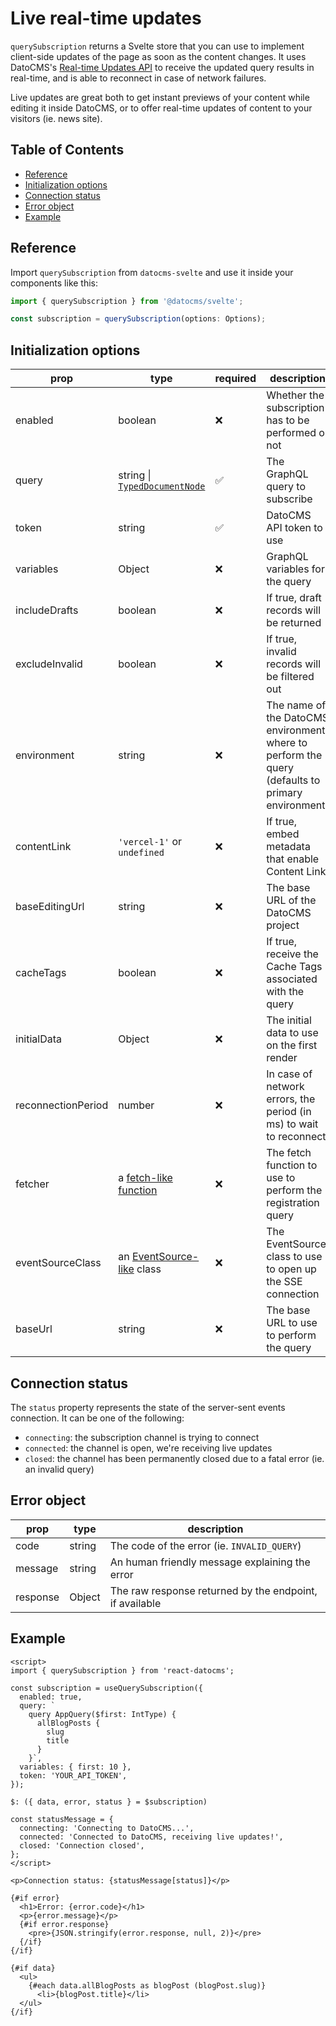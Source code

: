 # Live real-time updates

`querySubscription` returns a Svelte store that you can use to implement client-side updates of the page as soon as the content changes. It uses DatoCMS's [Real-time Updates API](https://www.datocms.com/docs/real-time-updates-api/api-reference) to receive the updated query results in real-time, and is able to reconnect in case of network failures.

Live updates are great both to get instant previews of your content while editing it inside DatoCMS, or to offer real-time updates of content to your visitors (ie. news site).

## Table of Contents

<!-- START doctoc generated TOC please keep comment here to allow auto update -->
<!-- DON'T EDIT THIS SECTION, INSTEAD RE-RUN doctoc TO UPDATE -->

- [Reference](#reference)
- [Initialization options](#initialization-options)
- [Connection status](#connection-status)
- [Error object](#error-object)
- [Example](#example)

<!-- END doctoc generated TOC please keep comment here to allow auto update -->

## Reference

Import `querySubscription` from `datocms-svelte` and use it inside your components like this:

```js
import { querySubscription } from '@datocms/svelte';

const subscription = querySubscription(options: Options);
```

## Initialization options

| prop               | type                                                                                       | required           | description                                                                                      | default                              |
| ------------------ | ------------------------------------------------------------------------------------------ | ------------------ | ------------------------------------------------------------------------------------------------ | ------------------------------------ |
| enabled            | boolean                                                                                    | :x:                | Whether the subscription has to be performed or not                                              | true                                 |
| query              | string \| [`TypedDocumentNode`](https://github.com/dotansimha/graphql-typed-document-node) | :white_check_mark: | The GraphQL query to subscribe                                                                   |                                      |
| token              | string                                                                                     | :white_check_mark: | DatoCMS API token to use                                                                         |                                      |
| variables          | Object                                                                                     | :x:                | GraphQL variables for the query                                                                  |                                      |
| includeDrafts      | boolean                                                                                    | :x:                | If true, draft records will be returned                                                          |                                      |
| excludeInvalid     | boolean                                                                                    | :x:                | If true, invalid records will be filtered out                                                    |                                      |
| environment        | string                                                                                     | :x:                | The name of the DatoCMS environment where to perform the query (defaults to primary environment) |                                      |
| contentLink        | `'vercel-1'` or `undefined`                                                                | :x:                | If true, embed metadata that enable Content Link                                                 |                                      |
| baseEditingUrl     | string                                                                                     | :x:                | The base URL of the DatoCMS project                                                              |                                      |
| cacheTags          | boolean                                                                                    | :x:                | If true, receive the Cache Tags associated with the query                                        |                                      |
| initialData        | Object                                                                                     | :x:                | The initial data to use on the first render                                                      |                                      |
| reconnectionPeriod | number                                                                                     | :x:                | In case of network errors, the period (in ms) to wait to reconnect                               | 1000                                 |
| fetcher            | a [fetch-like function](https://developer.mozilla.org/en-US/docs/Web/API/Fetch_API)        | :x:                | The fetch function to use to perform the registration query                                      | window.fetch                         |
| eventSourceClass   | an [EventSource-like](https://developer.mozilla.org/en-US/docs/Web/API/EventSource) class  | :x:                | The EventSource class to use to open up the SSE connection                                       | window.EventSource                   |
| baseUrl            | string                                                                                     | :x:                | The base URL to use to perform the query                                                         | `https://graphql-listen.datocms.com` |

## Connection status

The `status` property represents the state of the server-sent events connection. It can be one of the following:

- `connecting`: the subscription channel is trying to connect
- `connected`: the channel is open, we're receiving live updates
- `closed`: the channel has been permanently closed due to a fatal error (ie. an invalid query)

## Error object

| prop     | type   | description                                             |
| -------- | ------ | ------------------------------------------------------- |
| code     | string | The code of the error (ie. `INVALID_QUERY`)             |
| message  | string | An human friendly message explaining the error          |
| response | Object | The raw response returned by the endpoint, if available |

## Example

```svelte
<script>
import { querySubscription } from 'react-datocms';

const subscription = useQuerySubscription({
  enabled: true,
  query: `
    query AppQuery($first: IntType) {
      allBlogPosts {
        slug
        title
      }
    }`,
  variables: { first: 10 },
  token: 'YOUR_API_TOKEN',
});

$: ({ data, error, status } = $subscription)

const statusMessage = {
  connecting: 'Connecting to DatoCMS...',
  connected: 'Connected to DatoCMS, receiving live updates!',
  closed: 'Connection closed',
};
</script>

<p>Connection status: {statusMessage[status]}</p>

{#if error}
  <h1>Error: {error.code}</h1>
  <p>{error.message}</p>
  {#if error.response}
    <pre>{JSON.stringify(error.response, null, 2)}</pre>
  {/if}
{/if}

{#if data}
  <ul>
    {#each data.allBlogPosts as blogPost (blogPost.slug)}
      <li>{blogPost.title}</li>
  </ul>
{/if}
```
